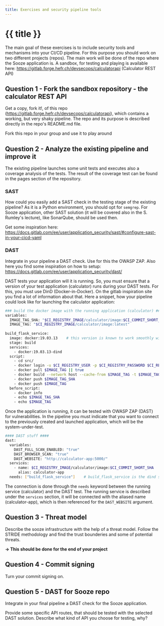 ```yaml
---
title: Exercises and security pipeline tools
---
```


# {{ title }}

The main goal of these exercises is to include security tools and mechanisms into your CI/CD pipeline. For this purpose you should work on two different projects (repos). The main work will be done of the repo where the Sooze application is. A sandbox, for testing and playing is available here: https://gitlab.forge.hefr.ch/devsecops/calculatorapi (Calculator REST API)

## Question 1 - Fork the sandbox repository - the calculator REST API
Get a copy, fork it!, of this repo (https://gitlab.forge.hefr.ch/devsecops/calculatorapi), which contains a working, but very shaky pipeline. The repo and its purpose is described directly in the repo's README.md file.

Fork this repo in your group and use it to play around

## Question 2 - Analyze the existing pipeline and improve it
The existing pipeline launches some unit tests and executes also a coverage analysis of the tests. The result of the coverage test can be found in the pages section of the repository.

### SAST
How could you easily add a SAST check in the testing stage of the existing pipeline? As it is a Python environment, you should opt for `semgrep`. For Sooze application, other SAST solution (it will be covered also in the S. Rumley's lecture), like SonarQube, should be used then. 

Get some inspiration here: https://docs.gitlab.com/ee/user/application_security/sast/#configure-sast-in-your-cicd-yaml 

### DAST
Integrate in your pipeline a DAST check. Use for this the OWASP ZAP. Also here you find some inspiration on how to setup: https://docs.gitlab.com/ee/user/application_security/dast/

DAST tests your application will it is running. So, you must ensure that a version of your test application (calculator) runs during your DAST tests. For this, you must use DinD (Docker-in-Docker). On the gitlab inspiration site you find a lot of information about that. Here a snippet, how your pipeline could look like for launching the calculator application:

```bash
### build the docker image with the running application (calculator) ####
variables:
  IMAGE_TAG_SHA: "$CI_REGISTRY_IMAGE/calculator/image:$CI_COMMIT_SHORT_SHA"
  IMAGE_TAG: "$CI_REGISTRY_IMAGE/calculator/image:latest"
  
build_flask_service:
  image: docker:19.03.13    # this version is known to work smoothly with the HEIA-FR's gitlab system
  stage: build
  services:
    - docker:19.03.13-dind
  script:
    - cd src/
    - docker login -u $CI_REGISTRY_USER -p $CI_REGISTRY_PASSWORD $CI_REGISTRY
    - docker pull $IMAGE_TAG || true
    - docker build --network host --cache-from $IMAGE_TAG -t $IMAGE_TAG_SHA -t $IMAGE_TAG .
    - docker push $IMAGE_TAG_SHA
    - docker push $IMAGE_TAG
  before_script:
    - docker info
    - echo $IMAGE_TAG_SHA
    - echo $IMAGE_TAG
```

Once the application is running, it can be tested with OWASP ZAP (DAST) for vulnerabilities. In the pipeline you must indicate that you want to connect to the previously created and launched application, which will be the system-under-test.

```bash
#### DAST stuff ####
dast:
  variables:
    DAST_FULL_SCAN_ENABLED: "true"
    DAST_BROWSER_SCAN: "true"
    DAST_WEBSITE: "http://calculator-app:5000/"
  services:
    - name: $CI_REGISTRY_IMAGE/calculator/image:$CI_COMMIT_SHORT_SHA
      alias: calculator-app
  needs: ["build_flask_service"]    # build_flask_service is the dind service
```

The connection is done through the `needs` keyword between the running service (calculator) and the DAST test. The running service is described under the `services` section, it will be connected with the aliased name (calculator-app), which is then referenced for the `DAST_WEBSITE` argument.

## Question 3 - Threat model
Describe the sooze infrastructure with the help of a threat model. Follow the STRIDE methodology and find the trust bounderies and some of potential threats.

**→ This should be done for the end of your project**

## Question 4 - Commit signing
Turn your commit signing on.

## Question 5 - DAST for Sooze repo
Integrate in your final pipeline a DAST check for the Sooze application.

Provide some specific API routes, that should be tested with the selected DAST solution. Describe what kind of API you choose for testing, why?
